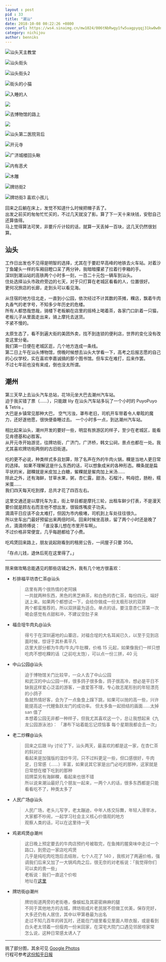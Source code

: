 ```yaml
---
layout : post
pid : 33
title: "潮汕"
date: 2018-10-08 00:22:26 +0800
cover_url: https://ws4.sinaimg.cn/mw1024/006tNbRwgy1fw5uagpyqqj31kw0w0npd.jpg
category: nichijou
author: benniks
---
```


![汕头天主教堂](https://ws4.sinaimg.cn/large/006tNc79gy1g2cn1dj9t5j31hc0u01jk.jpg)

![汕头街头](https://ws3.sinaimg.cn/large/006tNc79gy1g2cn1f4jlrj30sg1el7de.jpg)

![汕头街头2](https://ws3.sinaimg.cn/large/006tNc79gy1g2cn1gbs05j30sg0g0n3y.jpg)

![街头的小猫](https://ws2.sinaimg.cn/large/006tNc79gy1g2cn1hk55mj30sg0g0ado.jpg)

![入睡的人](https://ws4.sinaimg.cn/large/006tNc79gy1g2cn1jyrg5j30sg0g0wip.jpg)

![](https://ws4.sinaimg.cn/large/006tNc79gy1g2cn1lfm5cj30sg0g0agp.jpg)

![去博物馆的路上](https://ws2.sinaimg.cn/large/006tNc79gy1g2cn1m6qvuj30sg0g0q6s.jpg)

![](https://ws3.sinaimg.cn/large/006tNc79gy1g2cn1nby63j30sg0g0dmy.jpg)

![汕头第二医院背后](https://ws4.sinaimg.cn/large/006tNc79gy1g2cn1olf7nj30sg0g0af3.jpg)

![开元寺](https://ws4.sinaimg.cn/large/006tNc79gy1g2cn1pjae6j30sg0g0djm.jpg)

![广济城楼回头瞅](https://ws3.sinaimg.cn/large/006tNc79gy1g2cn1qd5fwj30sg0g076p.jpg)

![内有恶犬](https://ws1.sinaimg.cn/large/006tNc79gy1g2cn1ru50wj30sg0g0tcz.jpg)

![木雕](https://ws1.sinaimg.cn/large/006tNc79gy1g2cn1uerh8j30sg0g0tfs.jpg)

![牌坊街2](https://ws1.sinaimg.cn/large/006tNc79gy1g2cn1xjz0jj30sg0g0n24.jpg)

![牌坊街3 喜欢小孩儿](https://ws2.sinaimg.cn/large/006tNc79gy1g2cn1z2qf9j30sg0g0dlv.jpg)



回来之后躺在床上，发觉不知道什么时候把帽子丢了。  
出发之前买的匆匆忙忙买的，不过几天就没了影。算了下一天十来块钱，安慰自己还算值得。  
马上觉得算法可笑，非要斤斤计较的话，就算一天丢掉一百块，这几天仍然很划算。  

## 汕头

工作日出发也不见得是明智的选择，尤其在于要赶早高峰的地铁去火车站。对着沙丁鱼罐头一样的车厢目瞪口呆了两分钟，我暗暗攥紧了拉着行李箱的手。  
深圳到潮汕站的高铁两个小时多一刻，一百二十元包一辆车到汕头。  
住处选择汕头市政府旁边的七天，对于只打算在老城区看看的人，位置很好。  
更何况旅店的长廊，走到头可以看见海。

从住宿的地方往北走，一直到小公园，依次经过不计其数的茶摊，粿店，飘着牛肉丸香气的老字号，不知多少年历史的危楼。  
所有人都悠哉悠哉，骑楼下老板躺在店里的摇椅上喝着茶，各家门口趴着一只猫，老板儿子从里面走出来，骑上摩托去送货。  
不紧不慢的。  

太原生态了，看不到遍大街的美团外卖，找不到连锁的便利店，世界的变化没有改变这里分毫。  
我们第一日便在老城区逛，几个地方连成一条线。  
第二日上午在汕头博物馆，傍晚时候想去汕头大学看一下，高考之后报志愿的自己的心仪学校，实在喜欢李嘉诚搞的那个图书馆。但车实在难打，后来作罢。  
不过七年前也没有来成，倒也没太所谓。

## 潮州

第三天早上去汕头汽车总站，花18元坐大巴去潮州汽车站。  
迫于我买错了票（……），只能跟 lily 在汕头汽车站多玩了一个小时的 PuyoPuyo & Tetris 。  
大巴是乡镇常见那种大巴， 空气污浊，罩布老旧，司机开车带着令人晕眩的魔力，还好遂他愿，很快便昏睡过去。
一个小时多一点，到达潮州汽车站。 

相比起来汕头，潮州开发的要好一些，明显有旅游区的样子，至少在老城区，能看见肯德基和必胜客。  
从开元寺开始游览，往牌坊街，广济门，广济桥，韩文公祠，景点也都在一处。我尤其喜欢牌坊街两侧的古旧街道。

吃的更不必说，种类样式多且划算，除了名声在外的牛肉火锅，粿是当地人更日常的选择。
如果不理解这是什么东西的话，可以想象成米的各种形态。粿条就是扁平状的米，甜粿就是米皮加上白糖，鲎粿就是鲎肉加上米汤……  
除此之外，还有海鲜，甘草水果，粥，杏仁露，甜汤，石榴汁，鸭母捻，肠粉，糯米蛋……  
我们四天每天吃到撑，总共才花了四百左右。

这里交通还是以摩托车为主，街上举目都是摩托三轮，出租车鲜少打表，不是漫天要价就是顾左右而言他不想出发，很锻炼嘴皮子功夫。  
滴滴平日应该不会太难打，但因为市内极堵，司机到上车处往往很久。  
所以坐车出门最好预留出来两倍时间。回来时候坐高铁，留了两个小时还是晚了点，滴滴师傅说： 「谁没事儿想在市里开车啊」。  
不过价格非常便宜，几乎每趟都给了小费。

吃鸡煲回来路上，朋友说起刚看到的租房公告，一间屋子只要 350。

「存点儿钱，退休后死在这里得了。」

---

除来做攻略总能遇见的那些店铺之外，我有几个地方很喜欢：   

- 杉排福平坊杏仁茶@汕头

  > 店里有两个很热情的老阿姨  
  > 一共就两种东西，黑色的黑芝麻茶，和白色的杏仁茶，每份四元，端好送上来。如果两个都想试一下，会给你做成一份太极形状的双拼  
  > 两个都蛮推荐的，所以双拼最为适合。单点的话，要注意杏仁茶第一次喝会感觉有点甜和冲，不建议空肚子来

- 福合埕牛肉丸@汕头

  > 得亏于在深圳遍地的山寨店，对福合埕的大名耳闻已久，以至于见到店面时候，惊讶于其朴素平凡  
  > 店里大部分都为牛肉/牛丸/牛肚粿，价格 15 元起，如果像我们一样只想吃肉不想吃粿的话（之前吃太饱），可以点一份三拼，40 元  

- 中山公园@汕头

  >迫于博物馆关门比较早，一众人去了中山公园  
  > 和武汉的中山公园一样，很多鸽子很多鱼，鸽子很高冷，想必是平日不缺我这样爱心泛滥的游客，一直爱答不理，专心致志尾形别的年轻漂亮的小鸽子  
  > 鱼就热情好客，会为了一点鱼食上蹿下跳，如果可以抛的高一些，兴许能提高这一代鲤鱼跃龙门的成功率。
  > 但太多鱼一起扭结的画面……太掉 san 值了  
  > 本想着公园无非都一种样子，但我尤其喜欢这一个，总让我想起来《九龙公园游泳池》：
  > 「瀑布下站着能忘记烦恼事 每个星期我都会去一次」

- 老二炒粿@汕头

  > 回来之后跟 lily 讨论了下，汕头两天，最喜欢的都是这一家，在杏仁茶的斜对过  
  > 看起来是加强版的湿炒牛河，只不过料更足一些，但口感很好，牛肉足，日常感（……）丰富，如果说其它家是出门必吃的那种，这家就是日常想在楼下吃到的那种  
  > 招牌菜另有海鲜粿，看起来也很不错  
  > 所以说来潮汕最好几个朋友一起来，一两个人的话，很多东西都是只能看看吃不了，种类太多了

- 人民广场@汕头

  > 人民广场，老头儿写字，老太蹦迪，中年人练交际舞，年轻人滑旱冰，大家都不吵闹，一起学习社会主义核心价值观的地方  
  > 观察人类的话，可以在这里待一天  

- 鸡弟鸡煲@潮州

  > 这日晚上预定要去的牛肉店预约号被取完，在鱼摊的腥臭味中走过一个路口，到旁边一家店吃鸡煲  
  > 几乎是纯吃肉吃饱后去结账，七个人花了 140 ，我核对了两遍价格，强调我们后来又加了一大锅鸡肉之后，很无奈的对老板说：「我觉得你们可以卖的贵一些」  
  > 老板说：我们一直这个价啦  
  > 地址在[这里](http://www.dianping.com/shop/22445469)

- 牌坊街@潮州

  > 牌坊街道两旁的老街巷，像蜈蚣及其密密麻麻的腿  
  > 不同于其他地方的古城，牌坊街成片老民居不但做工优美，保存完好，大多还仍有人居住，其中以甲第巷最为出名  
  > 走过不知几百年的砖瓦时，还能在门缝里看见里面人晾衣服，或是看到白头老太领着一份瘦肉一份米回家，在深宅大院门口遇见邻居唠家常  
  > 怎么说，这种日常感太诱人了



---

挑了部分图，其余可见 [Google Photos](https://photos.app.goo.gl/9AXtsEZHSdbQ4oycA)  
行程可参考[这份知乎日报](https://daily.zhihu.com/story/9632632)